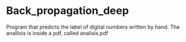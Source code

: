 # Back_propagation_deep
Program that predicts the label of digital numbers written by hand. The anallisis is inside a pdf, called analisis.pdf
